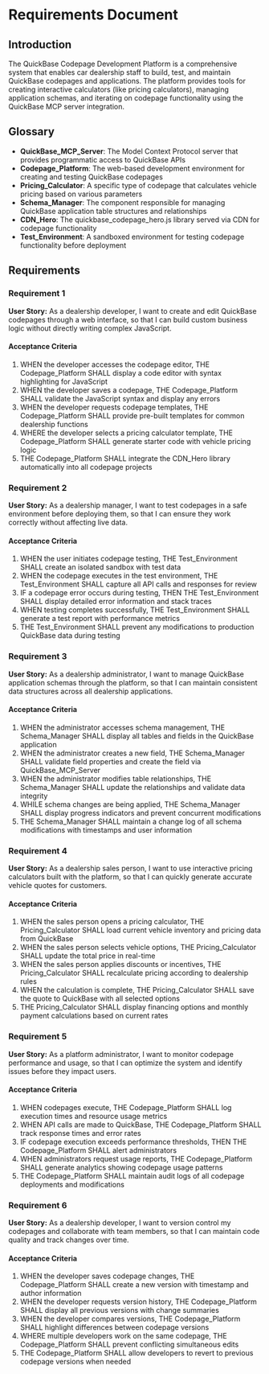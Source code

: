 # Requirements Document

## Introduction

The QuickBase Codepage Development Platform is a comprehensive system that enables car dealership staff to build, test, and maintain QuickBase codepages and applications. The platform provides tools for creating interactive calculators (like pricing calculators), managing application schemas, and iterating on codepage functionality using the QuickBase MCP server integration.

## Glossary

- **QuickBase_MCP_Server**: The Model Context Protocol server that provides programmatic access to QuickBase APIs
- **Codepage_Platform**: The web-based development environment for creating and testing QuickBase codepages
- **Pricing_Calculator**: A specific type of codepage that calculates vehicle pricing based on various parameters
- **Schema_Manager**: The component responsible for managing QuickBase application table structures and relationships
- **CDN_Hero**: The quickbase_codepage_hero.js library served via CDN for codepage functionality
- **Test_Environment**: A sandboxed environment for testing codepage functionality before deployment

## Requirements

### Requirement 1

**User Story:** As a dealership developer, I want to create and edit QuickBase codepages through a web interface, so that I can build custom business logic without directly writing complex JavaScript.

#### Acceptance Criteria

1. WHEN the developer accesses the codepage editor, THE Codepage_Platform SHALL display a code editor with syntax highlighting for JavaScript
2. WHEN the developer saves a codepage, THE Codepage_Platform SHALL validate the JavaScript syntax and display any errors
3. WHEN the developer requests codepage templates, THE Codepage_Platform SHALL provide pre-built templates for common dealership functions
4. WHERE the developer selects a pricing calculator template, THE Codepage_Platform SHALL generate starter code with vehicle pricing logic
5. THE Codepage_Platform SHALL integrate the CDN_Hero library automatically into all codepage projects

### Requirement 2

**User Story:** As a dealership manager, I want to test codepages in a safe environment before deploying them, so that I can ensure they work correctly without affecting live data.

#### Acceptance Criteria

1. WHEN the user initiates codepage testing, THE Test_Environment SHALL create an isolated sandbox with test data
2. WHEN the codepage executes in the test environment, THE Test_Environment SHALL capture all API calls and responses for review
3. IF a codepage error occurs during testing, THEN THE Test_Environment SHALL display detailed error information and stack traces
4. WHEN testing completes successfully, THE Test_Environment SHALL generate a test report with performance metrics
5. THE Test_Environment SHALL prevent any modifications to production QuickBase data during testing

### Requirement 3

**User Story:** As a dealership administrator, I want to manage QuickBase application schemas through the platform, so that I can maintain consistent data structures across all dealership applications.

#### Acceptance Criteria

1. WHEN the administrator accesses schema management, THE Schema_Manager SHALL display all tables and fields in the QuickBase application
2. WHEN the administrator creates a new field, THE Schema_Manager SHALL validate field properties and create the field via QuickBase_MCP_Server
3. WHEN the administrator modifies table relationships, THE Schema_Manager SHALL update the relationships and validate data integrity
4. WHILE schema changes are being applied, THE Schema_Manager SHALL display progress indicators and prevent concurrent modifications
5. THE Schema_Manager SHALL maintain a change log of all schema modifications with timestamps and user information

### Requirement 4

**User Story:** As a dealership sales person, I want to use interactive pricing calculators built with the platform, so that I can quickly generate accurate vehicle quotes for customers.

#### Acceptance Criteria

1. WHEN the sales person opens a pricing calculator, THE Pricing_Calculator SHALL load current vehicle inventory and pricing data from QuickBase
2. WHEN the sales person selects vehicle options, THE Pricing_Calculator SHALL update the total price in real-time
3. WHEN the sales person applies discounts or incentives, THE Pricing_Calculator SHALL recalculate pricing according to dealership rules
4. WHEN the calculation is complete, THE Pricing_Calculator SHALL save the quote to QuickBase with all selected options
5. THE Pricing_Calculator SHALL display financing options and monthly payment calculations based on current rates

### Requirement 5

**User Story:** As a platform administrator, I want to monitor codepage performance and usage, so that I can optimize the system and identify issues before they impact users.

#### Acceptance Criteria

1. WHEN codepages execute, THE Codepage_Platform SHALL log execution times and resource usage metrics
2. WHEN API calls are made to QuickBase, THE Codepage_Platform SHALL track response times and error rates
3. IF codepage execution exceeds performance thresholds, THEN THE Codepage_Platform SHALL alert administrators
4. WHEN administrators request usage reports, THE Codepage_Platform SHALL generate analytics showing codepage usage patterns
5. THE Codepage_Platform SHALL maintain audit logs of all codepage deployments and modifications

### Requirement 6

**User Story:** As a dealership developer, I want to version control my codepages and collaborate with team members, so that I can maintain code quality and track changes over time.

#### Acceptance Criteria

1. WHEN the developer saves codepage changes, THE Codepage_Platform SHALL create a new version with timestamp and author information
2. WHEN the developer requests version history, THE Codepage_Platform SHALL display all previous versions with change summaries
3. WHEN the developer compares versions, THE Codepage_Platform SHALL highlight differences between codepage versions
4. WHERE multiple developers work on the same codepage, THE Codepage_Platform SHALL prevent conflicting simultaneous edits
5. THE Codepage_Platform SHALL allow developers to revert to previous codepage versions when needed